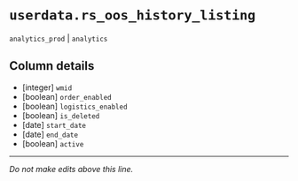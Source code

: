 # `userdata.rs_oos_history_listing`
`analytics_prod` | `analytics`

## Column details
* [integer]   `wmid`
* [boolean]   `order_enabled`
* [boolean]   `logistics_enabled`
* [boolean]   `is_deleted`
* [date]      `start_date`
* [date]      `end_date`
* [boolean]   `active`

-------------------------------------------------------------------------------
*Do not make edits above this line.*
